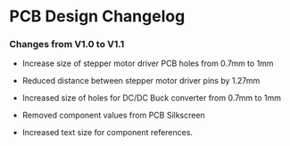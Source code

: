 # PCB Design Changelog

### Changes from V1.0 to V1.1

 - Increase size of stepper motor driver PCB holes from 0.7mm to 1mm
 - Reduced distance between stepper motor driver pins by 1.27mm 

- Increased size of holes for DC/DC Buck converter from 0.7mm to 1mm

- Removed component values from PCB Silkscreen
- Increased text size for component references.


